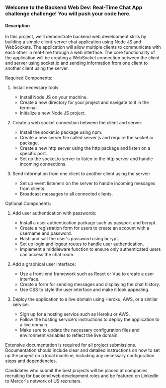 ### Welcome to the Backend Web Dev: Real-Time Chat App challenge challenge! You will push your code here.

#### Description
In this project, we’ll demonstrate backend web development skills by building a simple client-server chat application using Node JS and WebSockets. The application will allow multiple clients to communicate with each other in real-time through a web interface. The core functionality of the application will be creating a WebSocket connection between the client and server using socket.io and sending information from one client to another client using the server.

Required Components:

1. Install necessary tools:
   - Install Node JS on your machine.
   - Create a new directory for your project and navigate to it in the terminal.
   - Initialize a new Node JS project.

2. Create a web socket connection between the client and server:
    - Install the socket.io package using npm.
    - Create a new server file called server.js and require the socket.io package.
    - Create a new http server using the http package and listen on a specific port.
    - Set up the socket.io server to listen to the http server and handle incoming connections.

3. Send information from one client to another client using the server:
   - Set up event listeners on the server to handle incoming messages from clients.
   - Broadcast messages to all connected clients.

Optional Components:

1. Add user authentication with passwords:
     - Install a user authentication package such as passport and bcrypt.
     - Create a registration form for users to create an account with a username and password.
     - Hash and salt the user's password using bcrypt.
     - Set up login and logout routes to handle user authentication.
     - Implement a middleware function to ensure only authenticated users can access the chat room.

2. Add a graphical user interface:
    - Use a front-end framework such as React or Vue to create a user interface.
    - Create a form for sending messages and displaying the chat history.
    - Use CSS to style the user interface and make it look appealing.

3. Deploy the application to a live domain using Heroku, AWS, or a similar service:
    - Sign up for a hosting service such as Heroku or AWS.
    - Follow the hosting service's instructions to deploy the application to a live domain.
    - Make sure to update the necessary configuration files and environment variables to reflect the live domain.

Extensive documentation is required for all project submissions. Documentation should include clear and detailed instructions on how to set up the project on a local machine, including any necessary configuration steps and dependencies. 

Candidates who submit the best projects will be placed at companies recruiting for backend web development roles and be featured on LinkedIn to Mercor's network of US recruiters.
